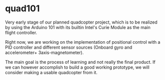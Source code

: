 # quad101
Very early stage of our planned quadcopter project, which is to be realized by using
the Arduino 101 with its builtin Intel's Curie Module as the main flight controller.

Right now, we are working on the implementation of positional control with a PID controller and
different sensor sources (Onboard gyro and accelerometer+ 3axis-magnetometer).

The main goal is the process of learning and not really the final product. If we can however accomplish to build
a good working prototype, we will consider making a usable quadcopter from it.
